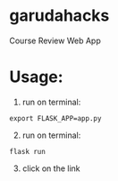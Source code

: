 # garudahacks
Course Review Web App

# Usage:
1. run on terminal:
  <pre><code>export FLASK_APP=app.py</code></pre>
2. run on terminal:
  <pre><code>flask run</code></pre>
3. click on the link
